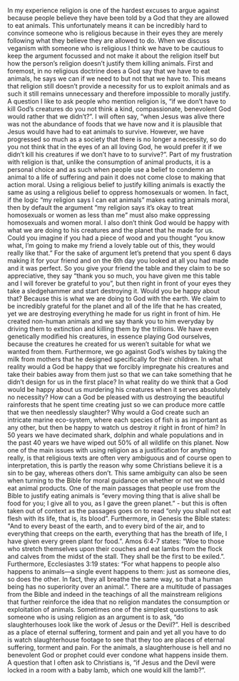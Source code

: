 In my experience religion is one of the hardest excuses to argue against because people believe they have been told by a God that they are allowed to eat animals. This unfortunately means it can be incredibly hard to convince someone who is religious because in their eyes they are merely following what they believe they are allowed to do. When we discuss veganism with someone who is religious I think we have to be cautious to keep the argument focussed and not make it about the religion itself but how the person’s religion doesn’t justify them killing animals. First and foremost, in no religious doctrine does a God say that we have to eat animals, he says we can if we need to but not that we have to. This means that religion still doesn’t provide a necessity for us to exploit animals and as such it still remains unnecessary and therefore impossible to morally justify. A question I like to ask people who mention religion is, “if we don’t have to kill God’s creatures do you not think a kind, compassionate, benevolent God would rather that we didn’t?”. I will often say, “when Jesus was alive there was not the abundance of foods that we have now and it is plausible that Jesus would have had to eat animals to survive. However, we have progressed so much as a society that there is no longer a necessity, so do you not think that in the eyes of an all loving God, he would prefer it if we didn’t kill his creatures if we don’t have to to survive?”. Part of my frustration with religion is that, unlike the consumption of animal products, it is a personal choice and as such when people use a belief to condemn an animal to a life of suffering and pain it does not come close to making that action moral. Using a religious belief to justify killing animals is exactly the same as using a religious belief to oppress homosexuals or women. In fact, if the logic “my religion says I can eat animals” makes eating animals moral, then by default the argument “my religion says it’s okay to treat homosexuals or women as less than me” must also make oppressing homosexuals and women moral. I also don’t think God would be happy with what we are doing to his creatures and the planet that he made for us. Could you imagine if you had a piece of wood and you thought “you know what, I’m going to make my friend a lovely table out of this, they would really like that.” For the sake of argument let’s pretend that you spent 6 days making it for your friend and on the 6th day you looked at all you had made and it was perfect. So you give your friend the table and they claim to be so appreciative, they say “thank you so much, you have given me this table and I will forever be grateful to you”, but then right in front of your eyes they take a sledgehammer and start destroying it. Would you be happy about that? Because this is what we are doing to God with the earth. We claim to be incredibly grateful for the planet and all of the life that he has created, yet we are destroying everything he made for us right in front of him. He created non-human animals and we say thank you to him everyday by driving them to extinction and killing them by the trillions. We have even genetically modified his creatures, in essence playing God ourselves, because the creatures he created for us weren’t suitable for what we wanted from them. Furthermore, we go against God’s wishes by taking the milk from mothers that he designed specifically for their children. In what reality would a God be happy that we forcibly impregnate his creatures and take their babies away from them just so that we can take something that he didn’t design for us in the first place? In what reality do we think that a God would be happy about us murdering his creatures when it serves absolutely no necessity? How can a God be pleased with us destroying the beautiful rainforests that he spent time creating just so we can produce more cattle that we then needlessly slaughter? Why would a God create such an intricate marine eco-system, where each species of fish is as important as any other, but then be happy to watch us destroy it right in front of him? In 50 years we have decimated shark, dolphin and whale populations and in the past 40 years we have wiped out 50% of all wildlife on this planet. Now one of the main issues with using religion as a justification for anything really, is that religious texts are often very ambiguous and of course open to interpretation, this is partly the reason why some Christians believe it is a sin to be gay, whereas others don’t. This same ambiguity can also be seen when turning to the Bible for moral guidance on whether or not we should eat animal products. One of the main passages that people use from the Bible to justify eating animals is “every moving thing that is alive shall be food for you; I give all to you, as I gave the green planet.” - but this is often taken out of context as the passages goes on to read “only you shall not eat flesh with its life, that is, its blood”. Furthermore, in Genesis the Bible states: "And to every beast of the earth, and to every bird of the air, and to everything that creeps on the earth, everything that has the breath of life, I have given every green plant for food.”. Amos 6:4-7 states: “Woe to those who stretch themselves upon their couches and eat lambs from the flock and calves from the midst of the stall. They shall be the first to be exiled.”. Furthermore, Ecclesiastes 3:19 states: “For what happens to people also happens to animals—a single event happens to them: just as someone dies, so does the other. In fact, they all breathe the same way, so that a human being has no superiority over an animal.”. There are a multitude of passages from the Bible and indeed in the teachings of all the mainstream religions that further reinforce the idea that no religion mandates the consumption or exploitation of animals. Sometimes one of the simplest questions to ask someone who is using religion as an argument is to ask, “do slaughterhouses look like the work of Jesus or the Devil?”. Hell is described as a place of eternal suffering, torment and pain and yet all you have to do is watch slaughterhouse footage to see that they too are places of eternal suffering, torment and pain. For the animals, a slaughterhouse is hell and no benevolent God or prophet could ever condone what happens inside them. A question that I often ask to Christians is, “if Jesus and the Devil were locked in a room with a baby lamb, which one would kill the lamb?”.
